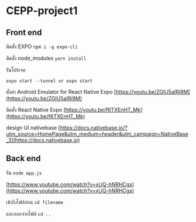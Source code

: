 # CEPP-project1

##  Front end

ติดตั้ง EXPO ```npm i -g expo-cli ```

ติดตั้ง node_modules ```yarn install ```

รันโปรเจค

```
expo start --tunnel or expo start 
```

ตั้งค่า Android Emulator for React Native Expo [https://youtu.be/ZGIU5aIRi9M](https://youtu.be/ZGIU5aIRi9M)

ติดตั้ง React Native Expo [https://youtu.be/f6TXEnHT_Mk](https://youtu.be/f6TXEnHT_Mk)

design UI nativebase [https://docs.nativebase.io/?utm_source=HomePage&utm_medium=header&utm_campaign=NativeBase_3](https://docs.nativebase.io)

##  Back end

รัน ``` node app.js ```

[https://www.youtube.com/watch?v=xUQ-hNRHCgs](https://www.youtube.com/watch?v=xUQ-hNRHCgs)

เข้าถึงไฟล์ก่อน  ``` cd filename ```

และออกจากไฟล์ ``` cd .. ```
